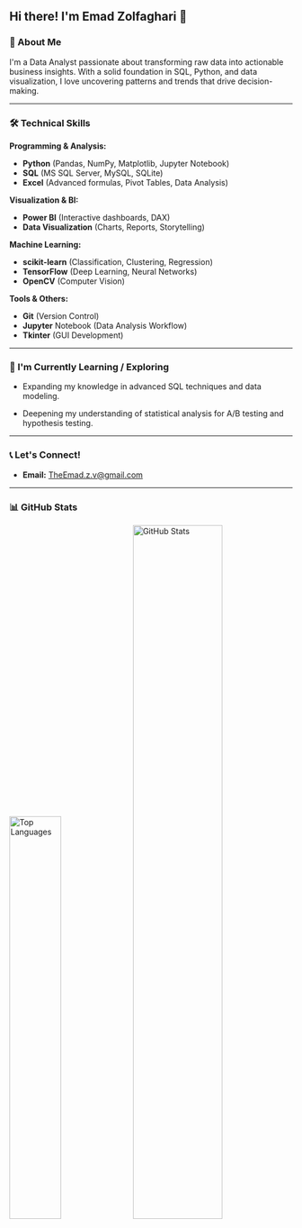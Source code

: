 ## Hi there! I'm Emad Zolfaghari 👋

### 🎯 About Me

I'm a Data Analyst passionate about transforming raw data into actionable business insights. With a solid foundation in SQL, Python, and data visualization, I love uncovering patterns and trends that drive decision-making.

---

### 🛠️ Technical Skills

**Programming & Analysis:**

- **Python** (Pandas, NumPy, Matplotlib, Jupyter Notebook)
- **SQL** (MS SQL Server, MySQL, SQLite)
- **Excel** (Advanced formulas, Pivot Tables, Data Analysis)

**Visualization & BI:**

- **Power BI** (Interactive dashboards, DAX)
- **Data Visualization** (Charts, Reports, Storytelling)

**Machine Learning:**

- **scikit-learn** (Classification, Clustering, Regression)
- **TensorFlow** (Deep Learning, Neural Networks)
- **OpenCV** (Computer Vision)

**Tools & Others:**

- **Git** (Version Control)
- **Jupyter** Notebook (Data Analysis Workflow)
- **Tkinter** (GUI Development)

---

### 🌱 I'm Currently Learning / Exploring

- Expanding my knowledge in advanced SQL techniques and data modeling.

- Deepening my understanding of statistical analysis for A/B testing and hypothesis testing.

---

### 📞 Let's Connect!

* **Email:** TheEmad.z.v@gmail.com

---

### 📊 GitHub Stats

<p float="left">
  <img
    src="https://github-readme-stats.vercel.app/api/top-langs/?username=Vijeu&layout=compact&theme=radical"
    width="42.8%"
    alt="Top Languages" />
  <img
    src="https://github-readme-stats.vercel.app/api?username=Vijeu&show_icons=true&theme=radical"
    width="56.2%"
    alt="GitHub Stats" />
</p>
